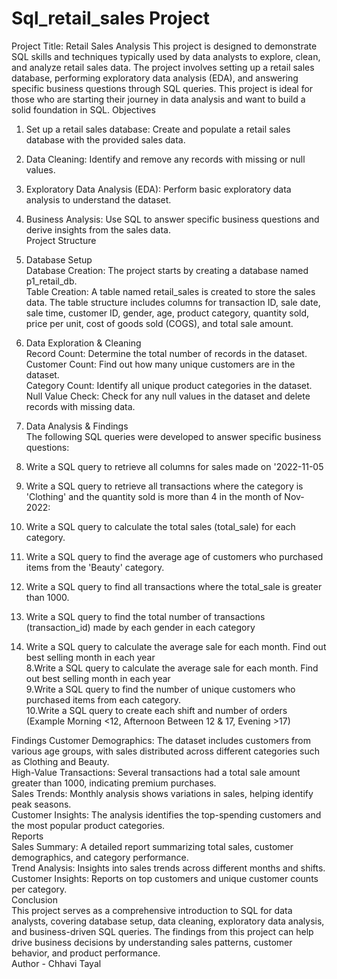 # Sql_retail_sales Project
Project Title: Retail Sales Analysis
This project is designed to demonstrate SQL skills and techniques typically used by data analysts to explore, clean, and analyze retail sales data. The project involves setting up a retail sales database, performing exploratory data analysis (EDA), and answering specific business questions through SQL queries. This project is ideal for those who are starting their journey in data analysis and want to build a solid foundation in SQL.
Objectives <br>
1. Set up a retail sales database: Create and populate a retail sales database with the provided sales data.<br>
2. Data Cleaning: Identify and remove any records with missing or null values.<br>
3. Exploratory Data Analysis (EDA): Perform basic exploratory data analysis to understand the dataset.<br>
4. Business Analysis: Use SQL to answer specific business questions and derive insights from the sales data.<br>
Project Structure<br>
1. Database Setup <br>
Database Creation: The project starts by creating a database named p1_retail_db.<br>
Table Creation: A table named retail_sales is created to store the sales data. The table structure includes columns for transaction ID, sale date, sale time, customer ID, gender, age, product category, quantity sold, price per unit, cost of goods sold (COGS), and total sale amount. <br>
2. Data Exploration & Cleaning<br>
Record Count: Determine the total number of records in the dataset.<br>
Customer Count: Find out how many unique customers are in the dataset.<br>
Category Count: Identify all unique product categories in the dataset.<br>
Null Value Check: Check for any null values in the dataset and delete records with missing data.<br>
3. Data Analysis & Findings<br>
The following SQL queries were developed to answer specific business questions:<br>

1. Write a SQL query to retrieve all columns for sales made on '2022-11-05<br>
2. Write a SQL query to retrieve all transactions where the category is 'Clothing' and the quantity sold is more than 4 in the month of Nov-2022:<br>
3. Write a SQL query to calculate the total sales (total_sale) for each category. <br>
4. Write a SQL query to find the average age of customers who purchased items from the 'Beauty' category.<br>
5. Write a SQL query to find all transactions where the total_sale is greater than 1000.<br>
6. Write a SQL query to find the total number of transactions (transaction_id) made by each gender in each category <br>
7. Write a SQL query to calculate the average sale for each month. Find out best selling month in each year <br>
8.Write a SQL query to calculate the average sale for each month. Find out best selling month in each year <br>
9.Write a SQL query to find the number of unique customers who purchased items from each category. <br>
10.Write a SQL query to create each shift and number of orders (Example Morning <12, Afternoon Between 12 & 17, Evening >17) <br>

Findings
Customer Demographics: The dataset includes customers from various age groups, with sales distributed across different categories such as Clothing and Beauty. <br>
High-Value Transactions: Several transactions had a total sale amount greater than 1000, indicating premium purchases.<br>
Sales Trends: Monthly analysis shows variations in sales, helping identify peak seasons. <br>
Customer Insights: The analysis identifies the top-spending customers and the most popular product categories.<br>
Reports <br>
Sales Summary: A detailed report summarizing total sales, customer demographics, and category performance. <br>
Trend Analysis: Insights into sales trends across different months and shifts.<br>
Customer Insights: Reports on top customers and unique customer counts per category.<br>
Conclusion <br>
This project serves as a comprehensive introduction to SQL for data analysts, covering database setup, data cleaning, exploratory data analysis, and business-driven SQL queries. The findings from this project can help drive business decisions by understanding sales patterns, customer behavior, and product performance. <br>
Author - Chhavi Tayal <br>
